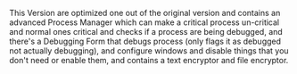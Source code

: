 This Version are optimized one out of the original version and contains an advanced Process Manager which can make a critical process un-critical and normal ones critical and checks if a process are being debugged, and there's a Debugging Form that debugs process (only flags it as debugged not actually debugging), and configure windows and disable things that you don't need or enable them,  and contains a text encryptor and file encryptor.
